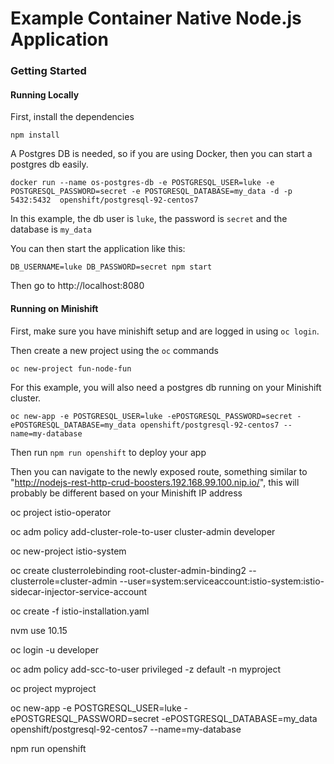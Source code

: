 # Example Container Native Node.js Application

### Getting Started

#### Running Locally

First, install the dependencies

`npm install`

A Postgres DB is needed, so if you are using Docker, then you can start a postgres db easily.

`docker run --name os-postgres-db -e POSTGRESQL_USER=luke -e POSTGRESQL_PASSWORD=secret -e POSTGRESQL_DATABASE=my_data -d -p 5432:5432  openshift/postgresql-92-centos7`

In this example, the db user is `luke`, the password is `secret` and the database is `my_data`

You can then start the application like this:

`DB_USERNAME=luke DB_PASSWORD=secret npm start`


Then go to http://localhost:8080


#### Running on Minishift

First, make sure you have minishift setup and are logged in using `oc login`.

Then create a new project using the `oc` commands

`oc new-project fun-node-fun`

For this example, you will also need a postgres db running on your Minishift cluster.

`oc new-app -e POSTGRESQL_USER=luke -ePOSTGRESQL_PASSWORD=secret -ePOSTGRESQL_DATABASE=my_data openshift/postgresql-92-centos7 --name=my-database`

Then run `npm run openshift` to deploy your app

Then you can navigate to the newly exposed route, something similar to "http://nodejs-rest-http-crud-boosters.192.168.99.100.nip.io/",  this will probably be different based on your Minishift IP address

oc project istio-operator

oc adm policy add-cluster-role-to-user cluster-admin developer

oc new-project istio-system

oc create clusterrolebinding root-cluster-admin-binding2 --clusterrole=cluster-admin --user=system:serviceaccount:istio-system:istio-sidecar-injector-service-account



oc create -f istio-installation.yaml

nvm use 10.15

oc login -u developer

oc adm policy add-scc-to-user privileged -z default -n myproject

oc project myproject

oc new-app -e POSTGRESQL_USER=luke -ePOSTGRESQL_PASSWORD=secret -ePOSTGRESQL_DATABASE=my_data openshift/postgresql-92-centos7 --name=my-database

npm run openshift

